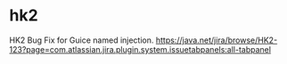hk2
===
HK2 Bug Fix for Guice named injection. 
https://java.net/jira/browse/HK2-123?page=com.atlassian.jira.plugin.system.issuetabpanels:all-tabpanel
